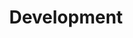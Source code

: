---
layout: list
title: Development
slug: dev
menu: true
submenu: true
order: 8
description: >
  개발과 관련된 글을 적습니다.

---